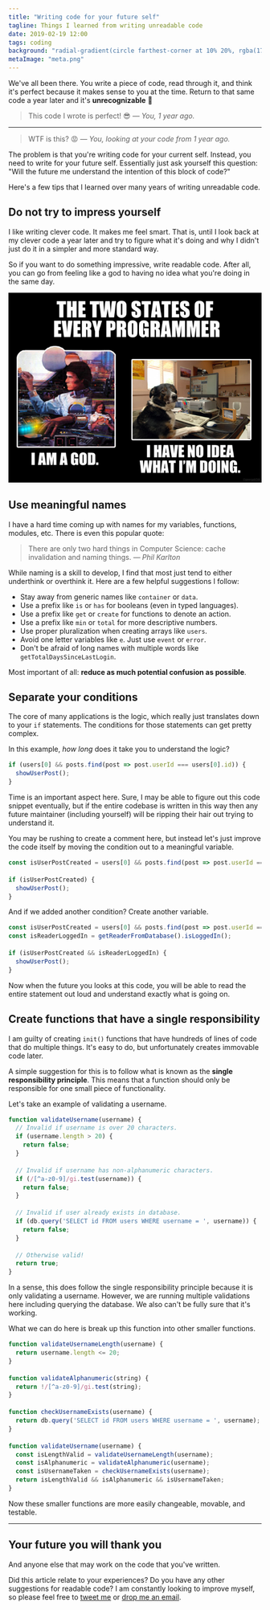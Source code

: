 ```yaml
---
title: "Writing code for your future self"
tagline: Things I learned from writing unreadable code
date: 2019-02-19 12:00
tags: coding
background: "radial-gradient(circle farthest-corner at 10% 20%, rgba(176,65,65,1) 0%, rgba(59,0,0,1) 100.2%)"
metaImage: "meta.png"
---
```


We've all been there. You write a piece of code, read through it, and think it's perfect because it makes sense to you at the time. Return to that same code a year later and it's **unrecognizable** 🙈

> This code I wrote is perfect! 😎
> <cite>— You, 1 year ago.</cite>

---

> WTF is this? 😡
> <cite>— You, looking at your code from 1 year ago.</cite>

The problem is that you're writing code for your current self. Instead, you need to write for your future self. Essentially just ask yourself this question: "Will the future me understand the intention of this block of code?"

Here's a few tips that I learned over many years of writing unreadable code.

## Do not try to impress yourself

I like writing clever code. It makes me feel smart. That is, until I look back at my clever code a year later and try to figure what it's doing and why I didn't just do it in a simpler and more standard way.

So if you want to do something impressive, write readable code. After all, you can go from feeling like a god to having no idea what you're doing in the same day.

![The two states of every programmer: Left panel with person moving multiple knobs and switches with the following caption, I am a god. Right panel is a clueless dog at a computer with the following caption, I have no idea what I'm doing.](states-of-a-programmer.png)

## Use meaningful names

I have a hard time coming up with names for my variables, functions, modules, etc. There is even this popular quote:

> There are only two hard things in Computer Science: cache invalidation and naming things.
> <cite>— Phil Karlton</cite>

While naming is a skill to develop, I find that most just tend to either underthink or overthink it. Here are a few helpful suggestions I follow:

- Stay away from generic names like `container` or `data`.
- Use a prefix like `is` or `has` for booleans (even in typed languages).
- Use a prefix like `get` or `create` for functions to denote an action.
- Use a prefix like `min` or `total` for more descriptive numbers.
- Use proper pluralization when creating arrays like `users`.
- Avoid one letter variables like `e`. Just use `event` or `error`.
- Don't be afraid of long names with multiple words like `getTotalDaysSinceLastLogin`.

Most important of all: **reduce as much potential confusion as possible**.

## Separate your conditions

The core of many applications is the logic, which really just translates down to your `if` statements. The conditions for those statements can get pretty complex.

In this example, *how long* does it take you to understand the logic?

```js
if (users[0] && posts.find(post => post.userId === users[0].id)) {
  showUserPost();
}
```

Time is an important aspect here. Sure, I may be able to figure out this code snippet eventually, but if the entire codebase is written in this way then any future maintainer (including yourself) will be ripping their hair out trying to understand it.

You may be rushing to create a comment here, but instead let's just improve the code itself by moving the condition out to a meaningful variable.

```js
const isUserPostCreated = users[0] && posts.find(post => post.userId === users[0].id);

if (isUserPostCreated) {
  showUserPost();
}
```

And if we added another condition? Create another variable.

```js
const isUserPostCreated = users[0] && posts.find(post => post.userId === users[0].id)
const isReaderLoggedIn = getReaderFromDatabase().isLoggedIn();

if (isUserPostCreated && isReaderLoggedIn) {
  showUserPost();
}
```

Now when the future you looks at this code, you will be able to read the entire statement out loud and understand exactly what is going on.

## Create functions that have a single responsibility

I am guilty of creating `init()` functions that have hundreds of lines of code that do multiple things. It's easy to do, but unfortunately creates immovable code later.

A simple suggestion for this is to follow what is known as the **single responsibility principle**. This means that a function should only be responsible for one small piece of functionality.

Let's take an example of validating a username.

```js
function validateUsername(username) {
  // Invalid if username is over 20 characters.
  if (username.length > 20) {
    return false;
  }

  // Invalid if username has non-alphanumeric characters.
  if (/[^a-z0-9]/gi.test(username)) {
    return false;
  }

  // Invalid if user already exists in database.
  if (db.query('SELECT id FROM users WHERE username = ', username)) {
    return false;
  }

  // Otherwise valid!
  return true;
}
```

In a sense, this does follow the single responsibility principle because it is only validating a username. However, we are running multiple validations here including querying the database. We also can't be fully sure that it's working.

What we can do here is break up this function into other smaller functions.

```js
function validateUsernameLength(username) {
  return username.length <= 20;
}

function validateAlphanumeric(string) {
  return !/[^a-z0-9]/gi.test(string);
}

function checkUsernameExists(username) {
  return db.query('SELECT id FROM users WHERE username = ', username);
}

function validateUsername(username) {
  const isLengthValid = validateUsernameLength(username);
  const isAlphanumeric = validateAlphanumeric(username);
  const isUsernameTaken = checkUsernameExists(username);
  return isLengthValid && isAlphanumeric && isUsernameTaken;
}
```

Now these smaller functions are more easily changeable, movable, and testable.

---

## Your future you will thank you

And anyone else that may work on the code that you've written.

Did this article relate to your experiences? Do you have any other suggestions for readable code? I am constantly looking to improve myself, so please feel free to [tweet me](https://twitter.com/sunnysinghio) or [drop me an email](/contact).
